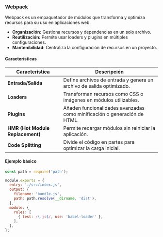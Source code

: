 ### __Webpack__

Webpack es un empaquetador de módulos que transforma y optimiza recursos para su uso en aplicaciones web.

* __Organización:__ Gestiona recursos y dependencias en un solo archivo.
* __Reutilización:__ Permite usar loaders y plugins en múltiples configuraciones.
* __Mantenibilidad:__ Centraliza la configuración de recursos en un proyecto.

#### __Características__

| Característica         | Descripción                                                                 |
|-|-|
| __Entrada/Salida__     | Define archivos de entrada y genera un archivo de salida optimizado.        |
| __Loaders__            | Transforman recursos como CSS o imágenes en módulos utilizables.            |
| __Plugins__            | Añaden funcionalidades avanzadas como minificación o generación de HTML.    |
| __HMR (Hot Module Replacement)__ | Permite recargar módulos sin reiniciar la aplicación.             |
| __Code Splitting__     | Divide el código en partes para optimizar la carga inicial.                 |

#### __Ejemplo básico__
```javascript
const path = require('path');

module.exports = {
  entry: './src/index.js',
  output: {
    filename: 'bundle.js',
    path: path.resolve(__dirname, 'dist'),
  },
  module: {
    rules: [
      { test: /\.js$/, use: 'babel-loader' },
    ],
  },
};
```